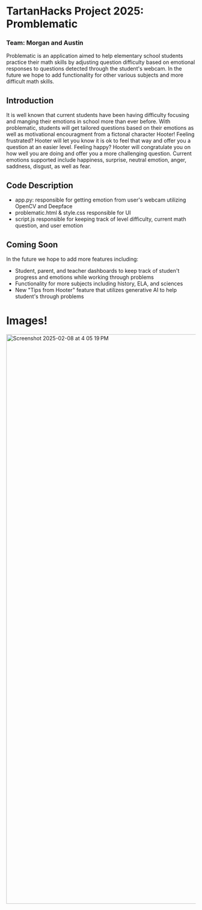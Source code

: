 # TartanHacks Project 2025: Promblematic
### Team: Morgan and Austin
Problematic is an application aimed to help elementary school students practice their math skills by adjusting question difficulty based on emotional responses to questions detected through the student's webcam. In the future we hope to add functionality for other various subjects and more difficult math skills.

## Introduction

It is well known that current students have been having difficulty focusing and manging their emotions in school more than ever before. With problematic, students will get tailored questions based on their emotions as well as motivational encouragment from a fictonal character Hooter! Feeling frustrated? Hooter will let you know it is ok to feel that way and offer you a question at an easier level. Feeling happy? Hooter will congratulate you on how well you are doing and offer you a more challenging question. Current emotions supported include happiness, surprise, neutral emotion, anger, saddness, disgust, as well as fear.

## Code Description
* app.py: responsible for getting emotion from user's webcam utilizing OpenCV and Deepface
* problematic.html & style.css responsible for UI
* script.js responsible for keeping track of level difficulty, current math question, and user emotion

## Coming Soon
In the future we hope to add more features including:
* Student, parent, and teacher dashboards to keep track of studen't progress and emotions while working through problems
* Functionality for more subjects including history, ELA, and sciences
* New "Tips from Hooter" feature that utilizes generative AI to help student's through problems

# Images!
<img width="1510" alt="Screenshot 2025-02-08 at 4 05 19 PM" src="https://github.com/user-attachments/assets/8ac9a2e5-5c09-4193-ad0c-c330afed26ff" />

